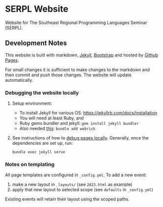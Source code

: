 # SERPL Website

Website for The Southeast Regional Programming Languages Seminar (SERPL).

## Development Notes

This website is built with markdown, [Jekyll](https://jekyllrb.com/), [Bootstrap](https://getbootstrap.com/docs/5.2/getting-started/introduction/) and hosted by [Github Pages](https://pages.github.com/).

For small changes it is sufficient to make changes to the markdown and then commit and push those changes.
The website will update automatically.

### Debugging the website locally

1. Setup environment: 
   - To install Jekyll for various OS: <https://jekyllrb.com/docs/installation>
   - You will need at least Ruby, and
   - Ruby gems bundler and jekyll: `gem install jekyll bundler`
   - Also needed [this](https://github.com/jekyll/jekyll/issues/8523): `bundle add webrick`
   
2. See instructions of how to [debug pages locally](https://docs.github.com/en/pages/setting-up-a-github-pages-site-with-jekyll/testing-your-github-pages-site-locally-with-jekyll#building-your-site-locally).
   Generally, once the dependencies are set up, run:
   
    ```
    bundle exec jekyll serve
    ```

### Notes on templating

All page templates are configured in `_config.yml`. To add a new event:

1. make a new layout in `_layouts/` (see `2023.html` as example)
2. apply that new layout to selected scope (see `defaults` in `_config.yml`)

Existing events will retain their layout using the scoped paths.